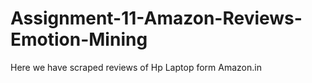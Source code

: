 # Assignment-11-Amazon-Reviews-Emotion-Mining

Here we have scraped reviews of Hp Laptop form Amazon.in
